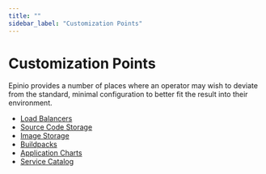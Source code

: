```yaml
---
title: ""
sidebar_label: "Customization Points"
---
```


# Customization Points

Epinio provides a number of places where an operator may wish to deviate from the
standard, minimal configuration to better fit the result into their environment.

  - [Load Balancers](customization/lb.md)
  - [Source Code Storage](customization/sources.md)
  - [Image Storage](customization/images.md)
  - [Buildpacks](customization/staging.md)
  - [Application Charts](customization/appcharts.md)
  - [Service Catalog](customization/catalog.md)
